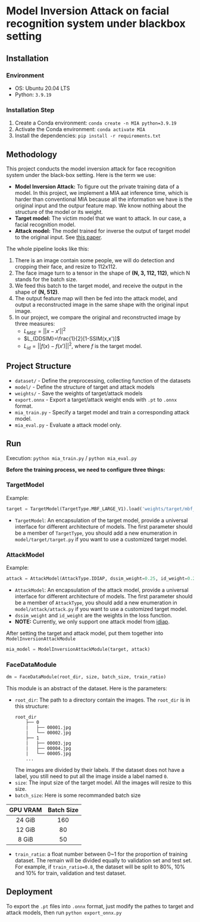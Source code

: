 # Model Inversion Attack on facial recognition system under blackbox setting

## Installation
### Environment
- OS: Ubuntu 20.04 LTS
- Python: `3.9.19`

### Installation Step
1. Create a Conda environment: `conda create -n MIA python=3.9.19`
1. Activate the Conda environment: `conda activate MIA`
1. Install the dependencies: `pip install -r requirements.txt`

## Methodology
This project conducts the model inversion attack for face recognition system under the black-box setting. Here is the term we use:
- **Model Inversion Attack:** To figure out the private training data of a model. In this project, we implement a MIA aat inference time, which is harder than conventional MIA because all the information we have is the original input and the outpur feature map. We know nothing about the structure of the model or its weight.
- **Target model:** The victim model that we want to attack. In our case, a facial recognition model.
- **Attack model:** The model trained for inverse the output of target model to the original input. See [this paper](https://ieeexplore.ieee.org/abstract/document/9897535).

The whole pipeline looks like this:
1. There is an image contain some people, we will do detection and cropping their face, and resize to 112x112.
1. The face image turn to a tensor in the shape of **(N, 3, 112, 112)**, which N stands for the batch size.
1. We feed this batch to the target model, and receive the output in the shape of **(N, 512)**.
1. The output feature map will then be fed into the attack model, and output a reconstructed image in the same shape with the original input image.
1. In our project, we compare the original and reconstructed image by three measures:
    - $L_{MSE}=||x-x'||^2$
    - $L_{DDSIM}=\frac{1}{2}[1-SSIM(x,x')]$
    - $L_{id}=||f(x)-f(x')||^2$, where $f$ is the target model.


## Project Structure
- `dataset/` - Define the preprocessing, collecting function of the datasets
- `model/` - Define the structure of target and attack models
- `weights/` - Save the weights of target/attack models
- `export.onnx` - Export a target/attack weight ends with `.pt` to `.onnx` format.
- `mia_train.py` - Specify a target model and train a corresponding attack model.
- `mia_eval.py` - Evaluate a attack model only.

## Run

Execution: `python mia_train.py` / `python mia_eval.py` 

**Before the training process, we need to configure three things:**

### TargetModel
Example:
```python
target = TargetModel(TargetType.MBF_LARGE_V1).load('weights/target/mbf_large_v1.pt')
```
- `TargetModel`: An encapsulation of the target model, provide a universal interface for different architecture of models. The first parameter should be a member of `TargetType`, you should add a new enumeration in `model/target/target.py` if you want to use a customized target model.
### AttackModel
Example:
```python
attack = AttackModel(AttackType.IDIAP, dssim_weight=0.25, id_weight=0.25)
```
- `AttackModel`: An encapsulation of the attack model, provide a universal interface for different architecture of models. The first parameter should be a member of `AttackType`, you should add a new enumeration in `model/attack/attack.py` if you want to use a customized target model.
- `dssim_weight` and `id_weight` are the weights in the loss function.
- **NOTE:** Currently, we only support one attack model from [idiap](https://ieeexplore.ieee.org/abstract/document/9897535).

After setting the target and attack model, put them together into `ModelInversionAttackModule`
```python
mia_model = ModelInversionAttackModule(target, attack)
```
### FaceDataModule
```python
dm = FaceDataModule(root_dir, size, batch_size, train_ratio)
```
This module is an abstract of the dataset. Here is the parameters:
- `root_dir`: The path to a directory contain the images. The `root_dir` is in this structure:
    ```
    root_dir
        ├── 0
        |   ├── 00001.jpg
        |   └── 00002.jpg
        ├── 1
        |   ├── 00003.jpg
        |   ├── 00004.jpg
        |   └── 00005.jpg
        ...
    ```
    The images are divided by their labels. If the dataset does not have a label, you still need to put all the image inside a label named `0`.
- `size`: The input size of the target model. All the images will resize to this size.
- `batch_size`: Here is some recommanded batch size

| GPU VRAM | Batch Size|
| :---------------: | :--------:|
| 24 GiB| 160|
| 12 GiB| 80|
| 8 GiB | 50|
- `train_ratio`: a float number between 0~1 for the proportion of training dataset. The remain will be divided equally to validation set and test set. For example, if `train_ratio=0.8`, the dataset will be split to 80%, 10% and 10% for train, validation and test dataset.

## Deployment
To export the `.pt` files into `.onnx` format, just modify the pathes to target and attack models, then run `python export_onnx.py`
